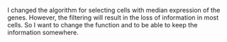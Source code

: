 I changed the algorithm for selecting cells with median expression of the genes. However, the filtering will result in the loss of information in most cells. So I want to change the function and to be able to keep the information somewhere. 